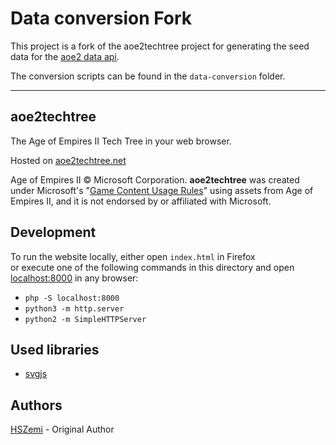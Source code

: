 # Data conversion Fork

This project is a fork of the aoe2techtree project for generating the seed data for the [aoe2 data api](https://github.com/amrtgaber/aoe2-data-api).

The conversion scripts can be found in the `data-conversion` folder.

---

## aoe2techtree

The Age of Empires II Tech Tree in your web browser.

Hosted on [aoe2techtree.net](https://aoe2techtree.net)

Age of Empires II © Microsoft Corporation.
**aoe2techtree** was created under Microsoft's "[Game Content Usage Rules](https://www.xbox.com/en-us/developers/rules)" using assets from Age of Empires II,
and it is not endorsed by or affiliated with Microsoft.

## Development

To run the website locally, either open `index.html` in Firefox  
or execute one of the following commands in this directory and
open [localhost:8000](http://localhost:8000) in any browser:

- `php -S localhost:8000`
- `python3 -m http.server`
- `python2 -m SimpleHTTPServer`

## Used libraries

- [svgjs](https://svgjs.dev/)

## Authors

[HSZemi](https://github.com/hszemi) - Original Author
